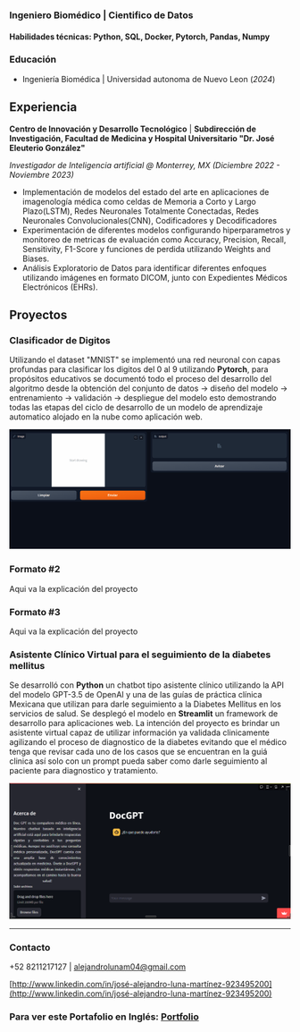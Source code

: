 ### Ingeniero Biomédico | Cientifico de Datos

#### Habilidades técnicas: Python, SQL, Docker, Pytorch, Pandas, Numpy

### Educación
- Ingeniería Biomédica | Universidad autonoma de Nuevo Leon (_2024_)

## Experiencia
**Centro de Innovación y Desarrollo Tecnológico** | **Subdirección de Investigación, Facultad de Medicina y Hospital Universitario "Dr. José Eleuterio González"**

*Investigador de Inteligencia artificial @ Monterrey, MX (_Diciembre 2022 - Noviembre 2023_)*

- Implementación de modelos del estado del arte en aplicaciones de imagenología médica como celdas de Memoria a Corto y Largo Plazo(LSTM), Redes Neuronales Totalmente Conectadas, Redes Neuronales Convolucionales(CNN), Codificadores y Decodificadores
- Experimentación de diferentes modelos configurando hiperparametros y monitoreo de metricas de evaluación como Accuracy, Precision, Recall, Sensitivity, F1-Score y funciones de perdida utilizando Weights and Biases.
- Análisis Exploratorio de Datos para identificar diferentes enfoques utilizando imágenes en formato DICOM, junto con Expedientes Médicos Electrónicos (EHRs).


## Proyectos

### Clasificador de Digitos 

Utilizando el dataset "MNIST" se implementó una red neuronal con capas profundas para clasificar los digitos del 0 al 9 utilizando **Pytorch**, para propósitos educativos
se documentó todo el proceso del desarrollo del algoritmo desde la obtención del conjunto de datos -> diseño del modelo -> entrenamiento -> validación -> despliegue del modelo 
esto demostrando todas las etapas del ciclo de desarrollo de un modelo de aprendizaje automatico alojado en la nube como aplicación web.


![Clasificador de digitos](/assets/img/Digit_recognition.gif)


### Formato #2
Aqui va la explicación del proyecto


### Formato #3
Aqui va la explicación del proyecto 


### Asistente Clínico Virtual para el seguimiento de la diabetes mellitus
Se desarrolló con **Python** un chatbot tipo asistente clínico utilizando la API del modelo GPT-3.5 de OpenAI y una de las guías de práctica clínica Mexicana
que utilizan para darle seguimiento a la Diabetes Mellitus en los servicios de salud. Se desplegó el modelo en **Streamlit** un framework
de desarrollo para aplicaciones web. La intención del proyecto es brindar un asistente virtual capaz de utilizar información ya validada
clinicamente agilizando el proceso de diagnostico de la diabetes evitando que el médico tenga que revisar cada uno de los casos que se
encuentran en la guiá clinica así solo con un prompt pueda saber como darle seguimiento al paciente para diagnostico y tratamiento.

![Asistente Clínico Virtual](/assets/img/docgpt.png)


---

### Contacto

 +52 8211217127 | alejandrolunam04@gmail.com

[http://www.linkedin.com/in/josé-alejandro-luna-martínez-923495200](http://www.linkedin.com/in/josé-alejandro-luna-martínez-923495200)

### Para ver este Portafolio en Inglés: [Portfolio](https://alexluna4.github.io/portafolio-eng/)

